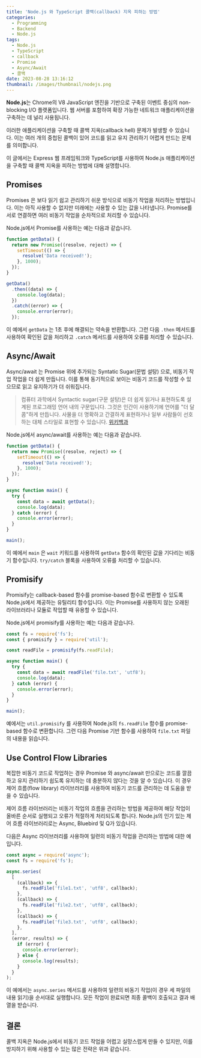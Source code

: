 ```yaml
---
title: 'Node.js 와 TypeScript 콜백(callback) 지옥 피하는 방법'
categories:
  - Programming
  - Backend
  - Node.js
tags:
  - Node.js
  - TypeScript
  - callback
  - Promise
  - Async/Await
  - 콜백
date: 2023-08-28 13:16:12
thumbnail: /images/thumbnail/nodejs.png
---
```


**Node.js**는 Chrome의 V8 JavaScript 엔진을 기반으로 구축된 이벤트 중심의 non-blocking I/O 플랫폼입니다. 웹 서버를 포함하여 확장 가능한 네트워크 애플리케이션을 구축하는 데 널리 사용됩니다.

이러한 애플리케이션을 구축할 때 콜백 지옥(callback hell) 문제가 발생할 수 있습니다. 이는 여러 개의 중첩된 콜백이 있어 코드를 읽고 유지 관리하기 어렵게 만드는 문제를 의미합니다.

이 글에서는 Express 웹 프레임워크와 TypeScript를 사용하여 Node.js 애플리케이션을 구축할 때 콜백 지옥을 피하는 방법에 대해 설명합니다.

## Promises

Promises 은 보다 읽기 쉽고 관리하기 쉬운 방식으로 비동기 작업을 처리하는 방법입니다. 이는 아직 사용할 수 없지만 미래에는 사용할 수 있는 값을 나타냅니다. Promise를 서로 연결하면 여러 비동기 작업을 순차적으로 처리할 수 있습니다.

Node.js에서 Promise를 사용하는 예는 다음과 같습니다.

```ts
function getData() {
  return new Promise((resolve, reject) => {
    setTimeout(() => {
      resolve('Data received!');
    }, 1000);
  });
}

getData()
  .then((data) => {
    console.log(data);
  })
  .catch((error) => {
    console.error(error);
  });
```

이 예에서 `getData` 는 1초 후에 해결되는 약속을 반환합니다. 그런 다음 `.then` 메서드를 사용하여 확인된 값을 처리하고 `.catch` 메서드를 사용하여 오류를 처리할 수 있습니다.

## Async/Await

Async/await 는 Promise 위에 추가되는 Syntatic Sugar(문법 설탕) 으로, 비동기 작업 작업을 더 쉽게 만듭니다. 이를 통해 동기적으로 보이는 비동기 코드를 작성할 수 있으므로 읽고 유지하기가 더 쉬워집니다.

> 컴퓨터 과학에서 Syntactic sugar(구문 설탕)은 더 쉽게 읽거나 표현하도록 설계된 프로그래밍 언어 내의 구문입니다. 그것은 인간이 사용하기에 언어를 "더 달콤"하게 만듭니다. 사물을 더 명확하고 간결하게 표현하거나 일부 사람들이 선호하는 대체 스타일로 표현할 수 있습니다. [위키백과](https://en.wikipedia.org/wiki/Syntactic_sugar)

Node.js에서 async/await를 사용하는 예는 다음과 같습니다.

```ts
function getData() {
  return new Promise((resolve, reject) => {
    setTimeout(() => {
      resolve('Data received!');
    }, 1000);
  });
}

async function main() {
  try {
    const data = await getData();
    console.log(data);
  } catch (error) {
    console.error(error);
  }
}

main();
```

이 예에서 `main` 은 `wait` 키워드를 사용하여 `getData` 함수의 확인된 값을 기다리는 비동기 함수입니다. `try/catch` 블록을 사용하여 오류를 처리할 수 있습니다.

## Promisify

Promisify는 callback-based 함수를 promise-based 함수로 변환할 수 있도록 Node.js에서 제공하는 유틸리티 함수입니다. 이는 Promise를 사용하지 않는 오래된 라이브러리나 모듈로 작업할 때 유용할 수 있습니다.

Node.js에서 promisify를 사용하는 예는 다음과 같습니다.

```ts
const fs = require('fs');
const { promisify } = require('util');

const readFile = promisify(fs.readFile);

async function main() {
  try {
    const data = await readFile('file.txt', 'utf8');
    console.log(data);
  } catch (error) {
    console.error(error);
  }
}

main();
```

예에서는 `util.promisify` 를 사용하여 Node.js의 `fs.readFile` 함수를 promise-based 함수로 변환합니다. 그런 다음 Promise 기반 함수를 사용하여 `file.txt` 파일의 내용을 읽습니다.

## Use Control Flow Libraries

복잡한 비동기 코드로 작업하는 경우 Promise 와 async/await 만으로는 코드를 깔끔하고 유지 관리하기 쉽도록 유지하는 데 충분하지 않다는 것을 알 수 있습니다. 이 경우 제어 흐름(flow library) 라이브러리를 사용하여 비동기 코드를 관리하는 데 도움을 받을 수 있습니다.

제어 흐름 라이브러리는 비동기 작업의 흐름을 관리하는 방법을 제공하여 해당 작업이 올바른 순서로 실행되고 오류가 적절하게 처리되도록 합니다. Node.js의 인기 있는 제어 흐름 라이브러리로는 Async, Bluebird 및 Q가 있습니다.

다음은 Async 라이브러리를 사용하여 일련의 비동기 작업을 관리하는 방법에 대한 예입니다.

```ts
const async = require('async');
const fs = require('fs');

async.series(
  [
    (callback) => {
      fs.readFile('file1.txt', 'utf8', callback);
    },
    (callback) => {
      fs.readFile('file2.txt', 'utf8', callback);
    },
    (callback) => {
      fs.readFile('file3.txt', 'utf8', callback);
    },
  ],
  (error, results) => {
    if (error) {
      console.error(error);
    } else {
      console.log(results);
    }
  }
);
```

이 예에서는 `async.series` 메서드를 사용하여 일련의 비동기 작업(이 경우 세 파일의 내용 읽기)을 순서대로 실행합니다. 모든 작업이 완료되면 최종 콜백이 호출되고 결과 배열을 받습니다.

## 결론

콜백 지옥은 Node.js에서 비동기 코드 작업을 어렵고 실망스럽게 만들 수 있지만, 이를 방지하기 위해 사용할 수 있는 많은 전략은 위과 같습니다.
